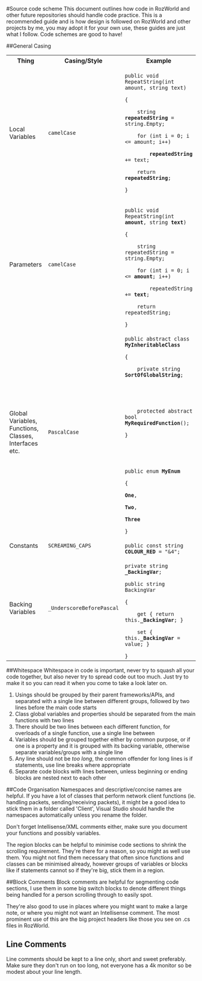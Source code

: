 #Source code scheme
This document outlines how code in RozWorld and other future repositories should handle code practice. This is a recommended guide and is how design is followed on RozWorld and other projects by me, you may adopt it for your own use, these guides are just what I follow. Code schemes are good to have!

##General Casing

<table>
  <tr>
    <th>Thing</th>
    <th>Casing/Style</th>
    <th>Example</th>
  </tr>

  <tr>
    <td>Local Variables</td>
    <td><code>camelCase</code></td>
    <td>
<code>
public void RepeatString(int amount, string text)<br />
{<br />
&nbsp;&nbsp;&nbsp;&nbsp;string <b>repeatedString</b> = string.Empty;<br />
&nbsp;&nbsp;&nbsp;&nbsp;for (int i = 0; i <= amount; i++)<br />
&nbsp;&nbsp;&nbsp;&nbsp;&nbsp;&nbsp;&nbsp;&nbsp;<b>repeatedString</b> += text;<br />
&nbsp;&nbsp;&nbsp;&nbsp;return <b>repeatedString</b>;<br />
}
        </code>
    </td>
  </tr>


  <tr>
    <td>Parameters</td>
    <td><code>camelCase</code></td>
    <td>
<code>
public void RepeatString(int <b>amount</b>, string <b>text</b>)<br />
{<br />
&nbsp;&nbsp;&nbsp;&nbsp;string repeatedString = string.Empty;<br />
&nbsp;&nbsp;&nbsp;&nbsp;for (int i = 0; i <= <b>amount</b>; i++)<br />
&nbsp;&nbsp;&nbsp;&nbsp;&nbsp;&nbsp;&nbsp;&nbsp;repeatedString += <b>text</b>;<br />
&nbsp;&nbsp;&nbsp;&nbsp;return repeatedString;<br />
}
</code>
    </td>
  </tr>


  <tr>
    <td>Global Variables, Functions, Classes, Interfaces etc.</td>
    <td><code>PascalCase</code></td>
    <td>
<code>
public abstract class <b>MyInheritableClass</b><br />
{<br />
&nbsp;&nbsp;&nbsp;&nbsp;private string <b>SortOfGlobalString</b>;<br />
<br />
<br />
&nbsp;&nbsp;&nbsp;&nbsp;protected abstract bool <b>MyRequiredFunction</b>();<br />
}<br />
<br />
<br />
public enum <b>MyEnum</b><br />
{<br />
<b>One</b>,<br />
<b>Two</b>,<br />
<b>Three</b><br />
}
</code>
    </td>
  </tr>



  <tr>
    <td>Constants</td>
    <td><code>SCREAMING_CAPS</code></td>
    <td>
<code>
public const string <b>COLOUR_RED</b> = "&4";
</code>
    </td>
  </tr>


  <tr>
    <td>Backing Variables</td>
    <td><code>_UnderscoreBeforePascal</code></td>
    <td>
<code>
private string <b>_BackingVar</b>;<br />
public string BackingVar<br />
{<br />
&nbsp;&nbsp;&nbsp;&nbsp;get { return this.<b>_BackingVar</b>; }<br />
&nbsp;&nbsp;&nbsp;&nbsp;set { this.<b>_BackingVar</b> = value; }<br />
}
</code>
    </td>
  </tr>
</table>

##Whitespace
Whitespace in code is important, never try to squash all your code together, but also never try to spread code out too much. Just try to make it so you can read it when you come to take a look later on.

1. Usings should be grouped by their parent frameworks/APIs, and separated with a single line between different groups, followed by two lines before the main code starts
2. Class global variables and properties should be separated from the main functions with two lines
3. There should be two lines between each different function, for overloads of a single function, use a single line between
4. Variables should be grouped together either by common purpose, or if one is a property and it is grouped with its backing variable, otherwise separate variables/groups with a single line
5. Any line should not be *too long*, the common offender for long lines is if statements, use line breaks where appropriate
6. Separate code blocks with lines between, unless beginning or ending blocks are nested next to each other

##Code Organisation
Namespaces and descriptive/concise names are helpful. If you have a lot of classes that perform network client functions (ie. handling packets, sending/receiving packets), it might be a good idea to stick them in a folder called 'Client', Visual Studio should handle the namespaces automatically unless you rename the folder.

Don't forget Intellisense/XML comments either, make sure you document your functions and possibly variables.

The region blocks can be helpful to minimise code sections to shrink the scrolling requirement. They're there for a reason, so you might as well use them. You might not find them necessary that often since functions and classes can be minimised already, however groups of variables or blocks like if statements cannot so if they're big, stick them in a region.

##Block Comments
Block comments are helpful for segmenting code sections, I use them in some big switch blocks to denote different things being handled for a person scrolling through to easily spot.

They're also good to use in places where you might want to make a large note, or where you might not want an Intellisense comment. The most prominent use of this are the big project headers like those you see on .cs files in RozWorld.

## Line Comments
Line comments should be kept to a line only, short and sweet preferably. Make sure they don't run on too long, not everyone has a 4k monitor so be modest about your line length.